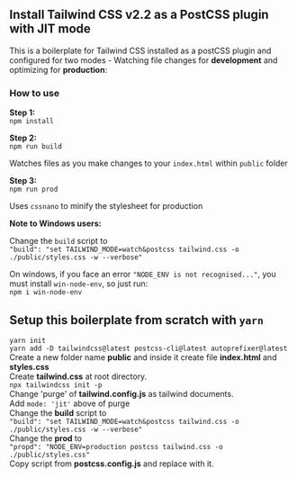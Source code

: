 ## Install Tailwind CSS v2.2 as a PostCSS plugin with JIT mode

This is a boilerplate for Tailwind CSS installed as a postCSS plugin and configured for two modes - Watching file changes for **development** and optimizing for **production**:

### How to use

**Step 1:**<br>
`npm install`<br>

**Step 2:**<br>
`npm run build`<br>

Watches files as you make changes to your `index.html` within `public` folder

**Step 3:**<br>
`npm run prod`<br>

Uses `cssnano` to minify the stylesheet for production

**Note to Windows users:**

Change the `build` script to<br>
`"build": "set TAILWIND_MODE=watch&postcss tailwind.css -o ./public/styles.css -w --verbose"`

On windows, if you face an error `"NODE_ENV is not recognised..."`, you must install `win-node-env`, so just run:<br>
`npm i win-node-env`

## Setup this boilerplate from scratch with `yarn`

`yarn init`<br>
`yarn add -D tailwindcss@latest postcss-cli@latest autoprefixer@latest`<br>
Create a new folder name **public** and inside it create file **index.html** and **styles.css**<br>
Create **tailwind.css** at root directory.<br>
`npx tailwindcss init -p`<br>
Change 'purge' of **tailwind.config.js** as tailwind documents.<br>
Add `mode: 'jit'` above of purge<br>
Change the **build** script to<br>
`"build": "set TAILWIND_MODE=watch&postcss tailwind.css -o ./public/styles.css -w --verbose"`<br>
Change the **prod** to<br>
`"propd": "NODE_ENV=production postcss tailwind.css -o ./public/styles.css"`<br>
Copy script from **postcss.config.js** and replace with it.<br>
